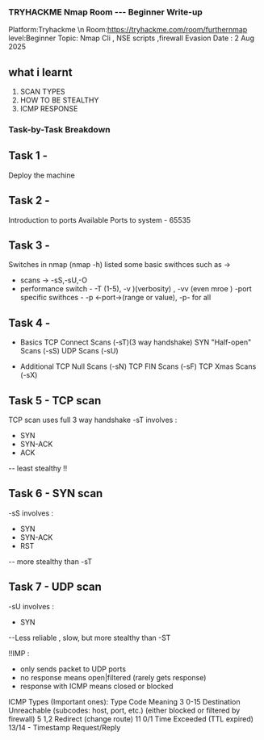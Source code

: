 ### TRYHACKME Nmap Room --- Beginner Write-up
Platform:Tryhackme \n
Room:https://tryhackme.com/room/furthernmap 
level:Beginner
Topic: Nmap Cli , NSE scripts ,firewall Evasion
Date : 2 Aug 2025

## what i learnt 
1. SCAN TYPES
2. HOW TO BE STEALTHY
3. ICMP RESPONSE
### Task-by-Task Breakdown

## Task 1 -
Deploy the machine

## Task 2 -
Introduction to ports
Available Ports to system - 65535

## Task 3 -
Switches in nmap (nmap -h)
listed some basic swithces such as ->
- scans -> -sS,-sU,-O
- performance switch - -T (1-5), -v )(verbosity) , -vv (even mroe )
-port specific swithces - -p <-port->(range or value), -p- for all

## Task 4 -
- Basics
TCP Connect Scans (-sT)(3 way handshake)
SYN "Half-open" Scans (-sS)
UDP Scans (-sU)

- Additional
TCP Null Scans (-sN)
TCP FIN Scans (-sF)
TCP Xmas Scans (-sX)

## Task 5 - TCP scan
TCP scan uses full 3 way handshake
-sT
involves :
- SYN
- SYN-ACK
- ACK

-- least stealthy !!

## Task 6 - SYN scan
-sS
involves :
- SYN
- SYN-ACK
- RST

-- more stealthy than -sT

## Task 7 - UDP scan
-sU
involves :
- SYN

--Less reliable , slow, but more stealthy than -ST

!!IMP : 
- only sends packet to UDP ports
- no response means open|filtered (rarely gets response)
- response with ICMP means closed or blocked

ICMP Types (Important ones):
Type	Code	   Meaning
3	      0-15	   Destination Unreachable (subcodes: host, port, etc.) (either blocked or filtered by firewall)
5	      1,2	   Redirect (change route)
11	      0/1	   Time Exceeded (TTL expired)
13/14	   -	   Timestamp Request/Reply